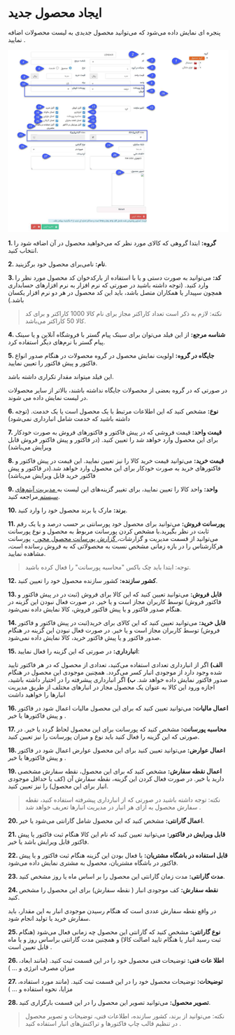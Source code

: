 # ایجاد محصول جدید

پنجره ای نمایش داده می‌شود که می‌توانید محصول جدیدی به لیست محصولات اضافه نمایید .

![](product1.png) 

 
**1. گروه:** ابتدا گروهی که کالای مورد نظر که می‌خواهید محصول  در آن اضافه شود را انتخاب کنید.

**2. نام:** نامی‌برای محصول خود برگزینید.

**3. کد:** می‌توانید به صورت دستی و یا با استفاده از بارکدخوان کد محصول مورد نظر را وارد کنید. (توجه داشته باشید در صورتی که نرم افزار به نرم افزارهای حسابداری همچون سپیدار یا همکاران متصل باشد، باید این کد محصول در هر دو نرم افزار یکسان باشد.)

> نکته: لازم به ذکر است تعداد کاراکتر مجاز برای نام کالا 1000 کاراکتر و برای کد کالا 50 کاراکتر می‌باشد. 

**4. شناسه مرجع:** از این فیلد می‌توان برای سینک پیام گستر با فروشگاه آنلاین و یا سینک پیام گستر با نرم‌های دیگر استفاده کرد.

 **5. جایگاه در گروه:** اولویت نمایش محصول در گروه محصولات در هنگام صدور انواع فاکتور و پیش فاکتور را تعیین نمایید.

این فیلد میتواند مقدار تکراری داشته باشد.

 در صورتی که در گروه بعضی از محصولات جایگاه نداشته باشند، بالاتر از سایر محصولات در لیست نمایش داده می‌ شوند. 

**6. نوع:** مشخص کنید که این اطلاعات مرتبط با یک محصول است یا یک خدمت. (توجه داشته باشید که  خدمت شامل انبارداری نمی‌شود)

**7. قیمت واحد:** قیمت فروشی که در پیش فاکتور و فاکتورهای فروش به صورت خودکار برای این محصول وارد خواهد شد را تعیین کنید. (در فاکتور و پیش فاکتور فروش قابل ویرایش می‌باشد)

**8. قیمت خرید:** می‌توانید قیمت خرید کالا را نیز تعیین نمایید. این قیمت در پیش فاکتور و فاکتورهای خرید به صورت خودکار برای این محصول وارد خواهد شد.(در فاکتور و پیش فاکتور خرید قابل ویرایش می‌باشد)

**9. واحد:** واحد کالا را تعیین نمایید، برای تغییر گزینه‌های این لیست به[ مدیریت آیتم‌های سیستم ](https://github.com/1stco/PayamGostarDocs/blob/master/help%202.5.4/Basic-Information/Management-of-system-items/Management-of-system-items.md)مراجعه کنید.

**10. برند:** مارک یا برند محصول خود را وارد کنید.

**11. پورسانت فروش:**  می‌توانید برای محصول خود پورسانتی بر حسب درصد و یا یک رقم ثابت در نظر بگیرید.با مشخص کردن پورسانت مربوط به محصول و نوع پورسانت می‌توانید از قسمت مدیریت و گزارشات،[ گزارش پورسانت محصول محور ](https://github.com/1stco/PayamGostarDocs/blob/master/help%202.5.4/Management-and-reports/Sales-reports/Payroll-calculation/Product-centric-commission/Product-centric-commission.md)، پورسانت هرکارشناس را در بازه زمانی مشخص نسبت به محصولاتی که به فروش رسانده است، مشاهده نمایید.


> توجه: ابتدا باید چک باکس "محاسبه پورسانت" را فعال کرده باشید.


**12. کشور سازنده:** کشور سازنده محصول خود را تعیین کنید.

**13. قابل فروش:** می‌توانید تعیین کنید که این کالا برای فروش (ثبت در در پیش فاکتور و فاکتور فروش) توسط کاربران مجاز است و یا خیر. در صورت فعال نبودن این گزینه در هنگام صدور فاکتور و یا پیش فاکتور فروش، کالا نمایش داده نمی‌شود.

**14. قابل خرید:** می‌توانید تعیین کنید که این کالای برای خرید(ثبت در پیش فاکتور و فاکتور فروش) توسط کاربران مجاز است و یا خیر. در صورت فعال نبودن این گزینه در هنگام صدور فاکتور و یا پیش فاکتور خرید، کالا نمایش داده نمی‌شود.

**15. انبارداری:** در صورتی که این گزینه را فعال نمایید:

**الف)** اگر از انبارداری تعدادی استفاده می‌کنید، تعدادی از محصول  که در هر فاکتور تایید شده وجود دارد از موجودی انبار کسر می‌گردد. همچنین موجودی این محصول در هنگام صدور فاکتور نمایش داده خواهد شد.
**ب)** اگر انبارداری پیشرفته را در اختیار داشته باشید، اجازه ورود این کالا به عنوان یک محصول مجاز در انبارهای مختلف از طریق مدیریت انبار‌ها را خواهید داشت

**16. اعمال مالیات:** می‌توانید تعیین کنید که  برای این محصول مالیات اعمال شود در فاکتور و  پیش فاکتور‌ها یا خیر .

**17. محاسبه پورسانت:** مشخص کنید که پورسانت برای این محصول لحاظ گردد یا خیر. در صورتی که این گزینه را فعال کنید باید نوع و میزان پورسانت را نیز تعیین کنید.

**18. اعمال عوارض:**  می‌توانید تعیین کنید  برای این محصول عوارض اعمال شود در فاکتور و  پیش فاکتور‌ها یا خیر .

**19. اعمال نقطه سفارش:** مشخص کنید که برای این محصول، نقطه سفارش مشخصی دارید یا خیر. در صورت فعال کردن این گزینه، نقطه سفارش آن (کف یا حداقل موجودی انبار برای این محصول) را نیز تعیین کنید.

> نکته: توجه داشته باشید در صورتی که از انبارداری پیشرفته استفاده کنید، نقطه سفارش محصول به ازای هر انبار در مدیریت انبار‌ها تعریف خواهد شد . 

**20. اعمال گارانتی:** مشخص کنید که این محصول شامل گارانتی می‌شود یا خیر.

**21. قابل ویرایش در فاکتور:** می‌توانید تعیین کنید که نام این کالا هنگام ثبت فاکتور یا پیش فاکتور قابل ویرایش باشد یا خیر.

**22. قابل استفاده در باشگاه مشتریان:** با فعال بودن این گزینه هنگام ثبت فاکتور و یا پیش فاکتور در باشگاه مشتریان، محصول به مشتری نمایش داده می‌شود.

**23.  مدت گارانتی:** مدت زمان گارانتی این محصول را بر اساس ماه یا روز مشخص کنید.

**24. نقطه سفارش:** کف موجودی انبار ( نقطه سفارش) برای این محصول را مشخص کنید.

در واقع نقطه سفارش عددی است که هنگام رسیدن موجودی انبار به این مقدار، باید سفارش خرید یا تولید انجام شود. 

**25. نوع گارانتی:** مشخص کنید که گارانتی این محصول چه زمانی فعال می‌شود (هنگام ثبت رسید انبار یا هنگام تایید اصالت کالا) و همچنین مدت گارانتی براساس روز و یا ماه قابل تعیین است .

**26. اطلا عات فنی:** توضیحات فنی محصول خود را در این قسمت ثبت کنید. (مانند ابعاد، میزان مصرف انرژی و ... )

**27. توضیحات:** توضیحات محصول خود را در این قسمت ثبت کنید. (مانند مورد استفاده، مزایا، نحوه استفاده و ... )

**28. تصویر محصول:** می‌توانید تصویر این محصول را در این قسمت بارگزاری کنید.
 
> نکته: می‌توانید از برند، کشور سازنده، اطلاعات فنی، توضیحات و تصویر محصول در تنظیم قالب چاپ فاکتورها و تراکنش‌های انبار استفاده کنید .